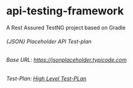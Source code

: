 # api-testing-framework
A Rest Assured TestNG project based on Gradle


###### {JSON} Placeholder API Test-plan
###### Base URL: https://jsonplaceholder.typicode.com   
###### Test-Plan: [High Level Test-PLan](https://docs.google.com/document/d/1ikxYHxmBKlDjsMIVg_KdT8QKXvNwFzsg7KcE__J8zbY/edit?usp=sharing)

